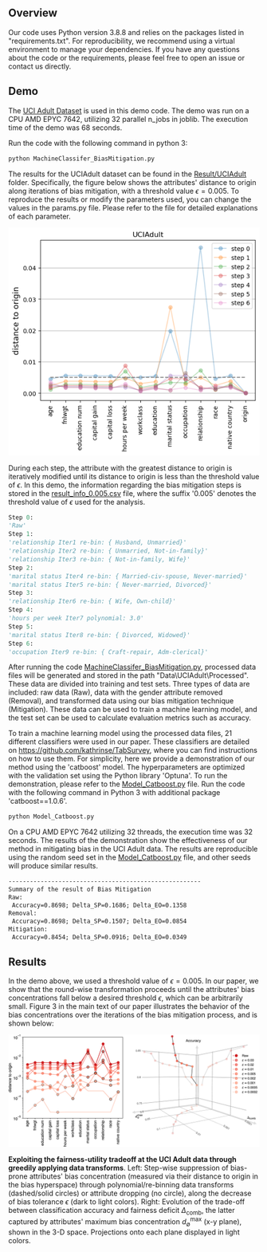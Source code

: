## Overview

Our code uses Python version 3.8.8 and relies on the packages listed in "requirements.txt". For reproducibility, we recommend using a virtual environment to manage your dependencies. If you have any questions about the code or the requirements, please feel free to open an issue or contact us directly.


## Demo

The  [UCI Adult Dataset](https://archive.ics.uci.edu/ml/datasets/adult) is used in this demo code. The demo was run on a CPU AMD EPYC 7642, utilizing 32 parallel n_jobs in joblib. The execution time of the demo was 68 seconds.

Run the code with the following command in python 3:

```python
python MachineClassifer_BiasMitigation.py
```

The results for the UCIAdult dataset can be found in the [Result/UCIAdult](https://github.com/zftang/MachineClassifer_BiasMitigation_beta/tree/main/Result/UCIAdult) folder. Specifically, the figure below shows the attributes' distance to origin along iterations of bias mitigation, with a threshold value $\epsilon=0.005$. To reproduce the results or modify the parameters used, you can change the values in the params.py file. Please refer to the file for detailed explanations of each parameter.

![](https://github.com/zftang/MachineClassifer_BiasMitigation_beta/blob/main/Result/UCIAdult/distance2origin_0.005.png)

During each step, the attribute with the greatest distance to origin is iteratively modified until its distance to origin is less than the threshold value of $\epsilon$. In this demo, the information regarding the bias mitigation steps is stored in the [result_info_0.005.csv](https://github.com/zftang/MachineClassifer_BiasMitigation_beta/blob/main/Result/UCIAdult/result_info_0.005.csv) file, where the suffix '0.005' denotes the threshold value of $\epsilon$ used for the analysis.

```python
Step 0:
'Raw'
Step 1:
'relationship Iter1 re-bin: { Husband, Unmarried}'
'relationship Iter2 re-bin: { Unmarried, Not-in-family}'
'relationship Iter3 re-bin: { Not-in-family, Wife}' 
Step 2:
'marital status Iter4 re-bin: { Married-civ-spouse, Never-married}'
'marital status Iter5 re-bin: { Never-married, Divorced}'
Step 3:
'relationship Iter6 re-bin: { Wife, Own-child}'
Step 4:
'hours per week Iter7 polynomial: 3.0'
Step 5:
'marital status Iter8 re-bin: { Divorced, Widowed}'
Step 6:
'occupation Iter9 re-bin: { Craft-repair, Adm-clerical}'

```

After running the code [MachineClassifer_BiasMitigation.py](https://github.com/zftang/MachineClassifer_BiasMitigation_beta/blob/main/MachineClassifer_BiasMitigation.py), processed data files will be generated and stored in the path "Data\UCIAdult\Processed". These data are divided into training and test sets. Three types of data are included: raw data (Raw), data with the gender attribute removed (Removal), and transformed data using our bias mitigation technique (Mitigation). These data can be used to train a machine learning model, and the test set can be used to calculate evaluation metrics such as accuracy.

To train a machine learning model using the processed data files, 21 different classifiers were used in our paper. These classifiers are detailed on https://github.com/kathrinse/TabSurvey, where you can find instructions on how to use them. For simplicity, here we provide a demonstration of our method using the 'catboost' model. The hyperparameters are optimized with the validation set using the Python library 'Optuna'. To run the demonstration, please refer to the [Model_Catboost.py](https://github.com/zftang/MachineClassifer_BiasMitigation_beta/blob/main/Model_Catboost.py) file. Run the code with the following command in Python 3 with additional package 'catboost==1.0.6'.

```python
python Model_Catboost.py
```

On a CPU AMD EPYC 7642 utilizing 32 threads, the execution time was 32 seconds. The results of the demonstration show the effectiveness of our method in mitigating bias in the UCI Adult data. The results are reproducible using the random seed set in the [Model_Catboost.py](https://github.com/zftang/MachineClassifer_BiasMitigation_beta/blob/main/Model_Catboost.py) file, and other seeds will produce similar results. 

```
------------------------------------------------------
Summary of the result of Bias Mitigation
Raw:
 Accuracy=0.8698; Delta_SP=0.1686; Delta_EO=0.1358
Removal:
 Accuracy=0.8698; Delta_SP=0.1507; Delta_EO=0.0854
Mitigation:
 Accuracy=0.8454; Delta_SP=0.0916; Delta_EO=0.0349
```



## Results

In the demo above, we used a threshold value of $\epsilon=0.005$. In our paper, we show that the round-wise transformation proceeds until the attributes' bias concentrations fall below a desired threshold $\epsilon$, which can be arbitrarily small. Figure 3 in the main text of our paper illustrates the behavior of the bias concentrations over the iterations of the bias mitigation process, and is shown below:

![](https://github.com/zftang/MachineClassifer_BiasMitigation_beta/blob/main/Result/UCIAdult/Figure3.png)

**Exploiting the fairness-utility tradeoff at the UCI Adult data through greedily applying data transforms**. Left: Step-wise suppression of bias-prone attributes' bias concentration (measured via their distance to origin in the bias hyperspace) through polynomial/re-binning data transforms (dashed/solid circles) or attribute dropping (no circle), along the decrease of bias tolerance $\epsilon$ (dark to light colors). Right: Evolution of the trade-off between classification accuracy and fairness deficit $\Delta_{\mathrm{comb}}$, the latter captured by attributes' maximum bias concentration $d_{\emptyset}^{\text{max}}$ (x-y plane), shown in the 3-D space. Projections onto each plane displayed in light colors.







